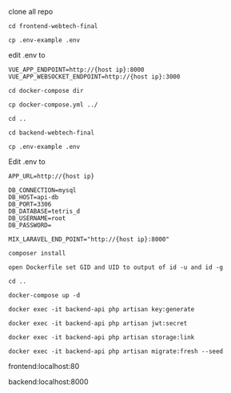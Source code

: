 clone all repo

```
cd frontend-webtech-final

cp .env-example .env
```

edit .env to

```
VUE_APP_ENDPOINT=http://{host ip}:8000
VUE_APP_WEBSOCKET_ENDPOINT=http://{host ip}:3000
```

```
cd docker-compose dir

cp docker-compose.yml ../

cd ..

cd backend-webtech-final

cp .env-example .env
```

Edit .env to

```
APP_URL=http://{host ip}

DB_CONNECTION=mysql
DB_HOST=api-db
DB_PORT=3306
DB_DATABASE=tetris_d
DB_USERNAME=root
DB_PASSWORD=

MIX_LARAVEL_END_POINT="http://{host ip}:8000"
```

```
composer install

open Dockerfile set GID and UID to output of id -u and id -g

cd ..

docker-compose up -d

docker exec -it backend-api php artisan key:generate

docker exec -it backend-api php artisan jwt:secret

docker exec -it backend-api php artisan storage:link

docker exec -it backend-api php artisan migrate:fresh --seed
```

frontend:localhost:80

backend:localhost:8000
